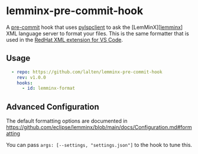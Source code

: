 # lemminx-pre-commit-hook

A [pre-commit](https://pre-commit.com) hook that uses [pylspclient](https://github.com/yeger00/pylspclient) to ask the [LemMinX][[lemminx](https://github.com/eclipse/lemminx)] XML language server to format your files. This is the same formatter that is used in the [RedHat XML extension for VS Code](https://github.com/redhat-developer/vscode-xml).

## Usage

```yaml
  - repo: https://github.com/lalten/lemminx-pre-commit-hook
    rev: v1.0.0
    hooks:
      - id: lemminx-format
```

## Advanced Configuration

The default formatting options are documented in https://github.com/eclipse/lemminx/blob/main/docs/Configuration.md#formatting

You can pass `args: [--settings, "settings.json"]` to the hook to tune this.

